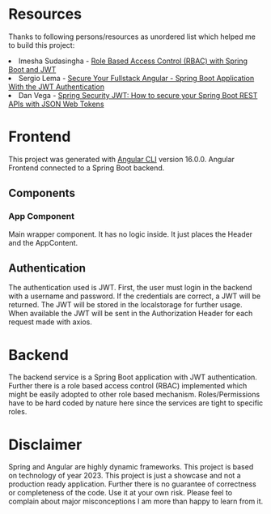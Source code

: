 # Resources

Thanks to following persons/resources as unordered list which helped me to build this project:

<li>Imesha Sudasingha - <a href="https://medium.com/geekculture/role-based-access-control-rbac-with-spring-boot-and-jwt-bc20a8c51c15">Role Based Access Control (RBAC) with Spring Boot and JWT</a></li>
<li>Sergio Lema - <a href="https://github.com/serlesen/fullstack-jwt">Secure Your Fullstack Angular - Spring Boot Application With the JWT Authentication</a></li>
<li>Dan Vega - <a href="https://www.youtube.com/watch?v=KYNR5js2cXE&t=66s">Spring Security JWT: How to secure your Spring Boot REST APIs with JSON Web Tokens</a></li>

# Frontend

This project was generated with [Angular CLI](https://github.com/angular/angular-cli) version 16.0.0.
Angular Frontend connected to a Spring Boot backend.

## Components

### App Component

Main wrapper component. It has no logic inside. It just places the Header and the AppContent.

## Authentication

The authentication used is JWT. First, the user must login in the backend with a username and password.
If the credentials are correct, a JWT will be returned.
The JWT will be stored in the localstorage for further usage.
When available the JWT will be sent in the Authorization Header for each request made with axios.

# Backend

The backend service is a Spring Boot application with JWT authentication. Further there is a role based access control
(RBAC) implemented which might be easily adopted to other role based mechanism. Roles/Permissions have to be hard coded
by nature here since the services are tight to specific roles.


# Disclaimer

Spring and Angular are highly dynamic frameworks. This project is based on technology of year 2023. This project is just a
showcase and not a production ready application. Further there is no guarantee of correctness or completeness of the code. 
Use it at your own risk. Please feel to complain about major misconceptions I am more than happy to learn from it.
